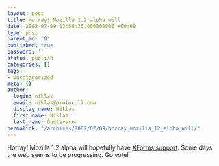```yaml
---
layout: post
title: Horray! Mozilla 1.2 alpha will
date: 2002-07-09 13:58:36.000000000 +00:00
type: post
parent_id: '0'
published: true
password: ''
status: publish
categories: []
tags:
- Uncategorized
meta: {}
author:
  login: niklas
  email: niklas@protocol7.com
  display_name: Niklas
  first_name: Niklas
  last_name: Gustavsson
permalink: "/archives/2002/07/09/horray_mozilla_12_alpha_will/"
---
```

Horray! Mozilla 1.2 alpha will hopefully have [XForms support](http://bugzilla.mozilla.org/show_bug.cgi?id=97806). Some days the web seems to be progressing. Go vote!

